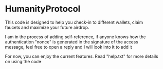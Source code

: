 # HumanityProtocol

This code is designed to help you check-in to different wallets, claim faucets and maximize your future airdrop.

I am in the process of adding self-reference, if anyone knows how the authentication "nonce" is generated in the signature of the access message, feel free to open a reply and I will look into it to add it

For now, you can enjoy the current features. Read "help.txt" for more details on using the code
